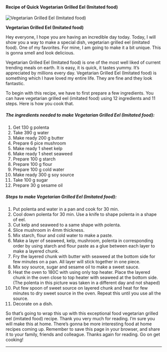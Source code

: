             

#### Recipe of Quick Vegetarian Grilled Eel (Imitated food)

![Vegetarian Grilled Eel (Imitated food)](https://img-global.cpcdn.com/recipes/338bbabd8d1c581c/751x532cq70/vegetarian-grilled-eel-imitated-food-recipe-main-photo.jpg)

**Vegetarian Grilled Eel (Imitated food)**

Hey everyone, I hope you are having an incredible day today. Today, I will show you a way to make a special dish, vegetarian grilled eel (imitated food). One of my favorites. For mine, I am going to make it a bit unique. This is gonna smell and look delicious.

Vegetarian Grilled Eel (Imitated food) is one of the most well liked of current trending meals on earth. It is easy, it is quick, it tastes yummy. It’s appreciated by millions every day. Vegetarian Grilled Eel (Imitated food) is something which I have loved my entire life. They are fine and they look fantastic.

To begin with this recipe, we have to first prepare a few ingredients. You can have vegetarian grilled eel (imitated food) using 12 ingredients and 11 steps. Here is how you cook that.

##### The ingredients needed to make Vegetarian Grilled Eel (Imitated food):

1.  Get 130 g polenta
2.  Take 390 g water
3.  Make ready 200 g butter
4.  Prepare 6 pice mushroom
5.  Make ready 1 sheet kelp
6.  Make ready 1 sheet seaweed
7.  Prepare 100 g starch
8.  Prepare 100 g flour
9.  Prepare 100 g cold water
10.  Make ready 300 g soy source
11.  Take 100 g sugar
12.  Prepare 30 g sesame oil

##### Steps to make Vegetarian Grilled Eel (Imitated food):

1.  Put polenta and water in a pan and cook for 30 min.
2.  Cool down polenta for 30 min. Use a knife to shape polenta in a shape of eel.
3.  Cut kelp and seaweed to a same shape with polenta.
4.  Slice mushroom in 4mm thickness.
5.  Mix starch, flour and cold water to make a paste.
6.  Make a layer of seaweed, kelp, mushroom, polenta in corresponding order by using starch and flour paste as a glue between each layer to make a layered chunk.
7.  Fry the layered chunk with butter with seaweed at the bottom side for few minutes on a pan. All layer will stick together in one piece.
8.  Mix soy source, sugar and sesame oil to make a sweet sauce.
9.  Heat the oven to 180C with using only top heater. Place the layered chunk in the oven close to top heater with seaweed at the bottom side. (The polenta in this picture was taken in a different day and not shaped)
10.  Put few spoon of sweet source on layered chunk and heat for few minutes to dry sweet source in the oven. Repeat this until you use all the source.
11.  Decorate on a dish.

So that’s going to wrap this up with this exceptional food vegetarian grilled eel (imitated food) recipe. Thank you very much for reading. I’m sure you will make this at home. There’s gonna be more interesting food at home recipes coming up. Remember to save this page in your browser, and share it to your family, friends and colleague. Thanks again for reading. Go on get cooking!

* * *